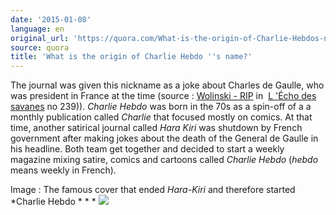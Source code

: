 ```yaml
---
date: '2015-01-08'
language: en
original_url: 'https://quora.com/What-is-the-origin-of-Charlie-Hebdos-name/answer/Clément-Renaud'
source: quora
title: 'What is the origin of Charlie Hebdo ''s name?'
---
```


The journal was given this nickname as a joke about Charles de Gaulle,
who was president in France at the time (source : [Wolinski -
RIP](https://fr.wikipedia.org/wiki/Hara-Kiri_(journal)#La_rel.C3.A8ve_imm.C3.A9diate)
in  [L 'Écho des
savanes](https://en.wikipedia.org/wiki/L'%C3%89cho_des_savanes) no
239)). *Charlie Hebdo* was born in the 70s as a spin-off of a a monthly
publication called *Charlie* that focused mostly on comics. At that
time, another satirical journal called *Hara Kiri* was shutdown by
French government after making jokes about the death of the General de
Gaulle in his headline. Both team get together and decided to start a
weekly magazine mixing satire, comics and cartoons called *Charlie
Hebdo* (*hebdo* means weekly in French). 
 
Image : The famous cover that ended *Hara-Kiri* and therefore started
*Charlie Hebdo * 
* * 
![](/{{site.base_url}}/img/quora/main-qimg-e364b5f2dae00ebb16432dc438270ad1.png)
